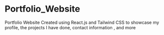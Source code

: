 # Portfolio_Website
Portfolio Website Created using React.js and Tailwind CSS to showcase my profile, the projects I have done, contact information , and more
